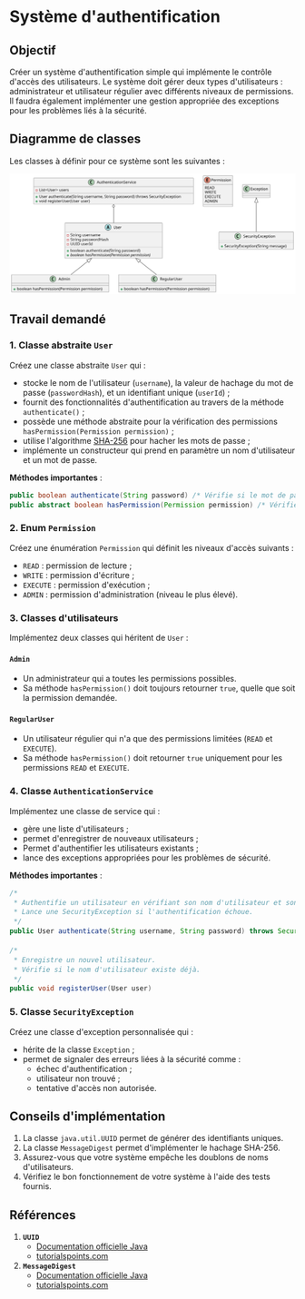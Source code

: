 # Système d'authentification

## Objectif

Créer un système d'authentification simple qui implémente le contrôle d'accès des utilisateurs.
Le système doit gérer deux types d'utilisateurs : administrateur et utilisateur régulier avec
différents niveaux de permissions. Il faudra également implémenter une gestion appropriée des
exceptions pour les problèmes liés à la sécurité.

## Diagramme de classes

Les classes à définir pour ce système sont les suivantes : 

![Diagramme de classes pour l'authentification](authentification.svg)

## Travail demandé

### 1. Classe abstraite `User`

Créez une classe abstraite `User` qui :

- stocke le nom de l'utilisateur (`username`), la valeur de hachage du mot de passe (`passwordHash`), et un identifiant unique (`userId`) ;
- fournit des fonctionnalités d'authentification au travers de la méthode `authenticate()` ;
- possède une méthode abstraite pour la vérification des permissions `hasPermission(Permission permission)` ;
- utilise l'algorithme [SHA-256](https://fr.wikipedia.org/wiki/SHA-2) pour hacher les mots de passe ;
- implémente un constructeur qui prend en paramètre un nom d'utilisateur et un mot de passe.

**Méthodes importantes** :

```java
public boolean authenticate(String password) /* Vérifie si le mot de passe fourni correspond au hash stocké */
public abstract boolean hasPermission(Permission permission) /* Vérifie si l'utilisateur a la permission spécifiée */
```

### 2. Enum `Permission`

Créez une énumération `Permission` qui définit les niveaux d'accès suivants :

- `READ` : permission de lecture ; 
- `WRITE` : permission d'écriture ;
- `EXECUTE` : permission d'exécution ;
- `ADMIN` : permission d'administration (niveau le plus élevé).

### 3. Classes d'utilisateurs

Implémentez deux classes qui héritent de `User` :

#### `Admin`

- Un administrateur qui a toutes les permissions possibles.
- Sa méthode `hasPermission()` doit toujours retourner `true`, quelle que soit la permission demandée.

#### `RegularUser`

- Un utilisateur régulier qui n'a que des permissions limitées (`READ` et `EXECUTE`).
- Sa méthode `hasPermission()` doit retourner `true` uniquement pour les permissions `READ` et `EXECUTE`.

### 4. Classe `AuthenticationService`

Implémentez une classe de service qui :

- gère une liste d'utilisateurs ;
- permet d'enregistrer de nouveaux utilisateurs ;
- Permet d'authentifier les utilisateurs existants ;
- lance des exceptions appropriées pour les problèmes de sécurité.

**Méthodes importantes** :

```java
/*
 * Authentifie un utilisateur en vérifiant son nom d'utilisateur et son mot de passe.
 * Lance une SecurityException si l'authentification échoue.
 */
public User authenticate(String username, String password) throws SecurityException

/*
 * Enregistre un nouvel utilisateur.
 * Vérifie si le nom d'utilisateur existe déjà.
 */
public void registerUser(User user)
```

### 5. Classe `SecurityException`

Créez une classe d'exception personnalisée qui :

- hérite de la classe `Exception` ;
- permet de signaler des erreurs liées à la sécurité comme :
  - échec d'authentification ;
  - utilisateur non trouvé ;
  - tentative d'accès non autorisée.

## Conseils d'implémentation

1. La classe `java.util.UUID` permet de générer des identifiants uniques.
2. La classe `MessageDigest` permet d'implémenter le hachage SHA-256.
3. Assurez-vous que votre système empêche les doublons de noms d'utilisateurs.
4. Vérifiez le bon fonctionnement de votre système à l'aide des tests fournis.

## Références

1. **`UUID`**
   - [Documentation officielle Java](https://docs.oracle.com/javase/8/docs/api/java/util/UUID.html)
   - [tutorialspoints.com](https://www.tutorialspoint.com/java/util/java_util_uuid.htm)
2. **`MessageDigest`**
   - [Documentation officielle Java](https://docs.oracle.com/javase/8/docs/api/java/security/MessageDigest.html)
   - [tutorialspoints.com](https://www.tutorialspoint.com/java_cryptography/java_cryptography_message_digest.htm)

